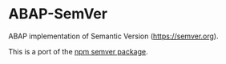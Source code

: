 # ABAP-SemVer

ABAP implementation of Semantic Version (https://semver.org). 

This is a port of the [npm semver package](https://www.npmjs.com/package/semver).
